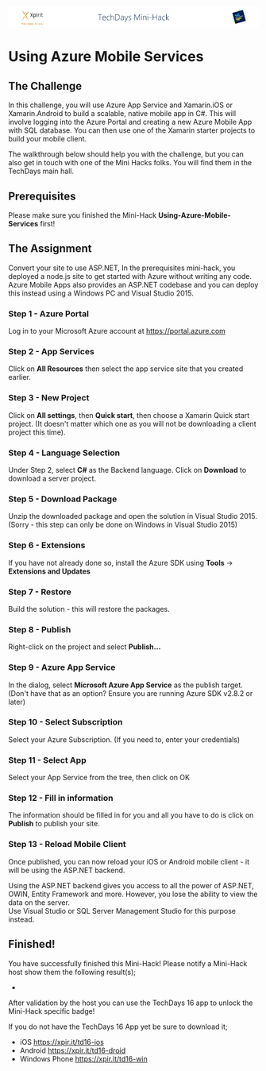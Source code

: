 ![Xpirit TechDays MiniHack Banner](../HackBanner-s.png)
# Using Azure Mobile Services

## The Challenge ##

In this challenge, you will use Azure App Service and Xamarin.iOS or Xamarin.Android to build a scalable, native mobile app in C#.  This will involve logging into the Azure Portal and creating a new Azure Mobile App with SQL database.  You can then use one of the Xamarin starter projects to build your mobile client.

The walkthrough below should help you with the challenge, but you can also get in touch with one of the Mini Hacks folks. You will find them in the TechDays main hall.

## Prerequisites ##
Please make sure you finished the Mini-Hack **Using-Azure-Mobile-Services** first!

## The Assignment ##
Convert your site to use ASP.NET, In the prerequisites mini-hack, you deployed a node.js site to get started with Azure without writing any code.
Azure Mobile Apps also provides an ASP.NET codebase and you can deploy this instead using a Windows PC and Visual Studio 2015.

### Step 1 - Azure Portal ###
Log in to your Microsoft Azure account at <https://portal.azure.com>

### Step 2 - App Services ###
Click on **All Resources** then select the app service site that you created earlier.

### Step 3 - New Project ###
Click on **All settings**, then **Quick start**, then choose a Xamarin Quick start project.  (It doesn't matter which one as you will not be downloading a client project this time).

### Step 4 - Language Selection ###
Under Step 2, select **C#** as the Backend language.  Click on **Download** to download a server project.

### Step 5 - Download Package ###
Unzip the downloaded package and open the solution in Visual Studio 2015.  (Sorry - this step can only be done on Windows in Visual Studio 2015)

### Step 6 - Extensions ###
If you have not already done so, install the Azure SDK using **Tools** -> **Extensions and Updates**

### Step 7 - Restore ###
Build the solution - this will restore the packages.

### Step 8 - Publish ###
Right-click on the project and select **Publish...**

### Step 9 - Azure App Service ###
In the dialog, select **Microsoft Azure App Service** as the publish target.  (Don't have that as an option?  Ensure you are running Azure SDK v2.8.2 or later)

### Step 10 - Select Subscription ###
Select your Azure Subscription.  (If you need to, enter your credentials)

### Step 11 - Select App ###
Select your App Service from the tree, then click on OK

### Step 12 - Fill in information ###
The information should be filled in for you and all you have to do is click on **Publish** to publish your site.

### Step 13 - Reload Mobile Client ###
Once published, you can now reload your iOS or Android mobile client - it will be using the ASP.NET backend.

Using the ASP.NET backend gives you access to all the power of ASP.NET, OWIN, Entity Framework and more.  However, you lose the ability to view the data on the server.  
Use Visual Studio or SQL Server Management Studio for this purpose instead.

## Finished! ##
You have successfully finished this Mini-Hack! Please notify a Mini-Hack host show them the following result(s);

- 

After validation by the host you can use the TechDays 16 app to unlock the Mini-Hack specific badge!

If you do not have the TechDays 16 App yet be sure to download it;
- iOS <https://xpir.it/td16-ios>
- Android <https://xpir.it/td16-droid>
- Windows Phone <https://xpir.it/td16-win>